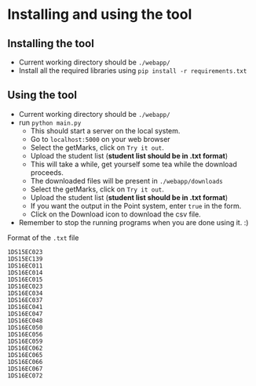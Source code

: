 # Installing and using the tool

## Installing the tool
* Current working directory should be `./webapp/`
* Install all the required libraries using `pip install -r requirements.txt`

## Using the tool
* Current working directory should be `./webapp/`
* run `python main.py`
  - This should start a server on the local system.
  - Go to `localhost:5000` on your web browser  
  - Select the getMarks, click on `Try it out`.
  - Upload the student list (**student list should be in .txt format**)
  - This will take a while, get yourself some tea while the download proceeds.
  - The downloaded files will be present in `./webapp/downloads`
  - Select the getMarks, click on `Try it out`.  
  - Upload the student list (**student list should be in .txt format**)  
  - If you want the output in the Point system, enter `true` in the form.
  - Click on the Download icon to download the csv file.
* Remember to stop the running programs when you are done using it. :)


Format of the `.txt` file
```
1DS15EC023
1DS15EC139
1DS16EC011
1DS16EC014
1DS16EC015
1DS16EC023
1DS16EC034
1DS16EC037
1DS16EC041
1DS16EC047
1DS16EC048
1DS16EC050
1DS16EC056
1DS16EC059
1DS16EC062
1DS16EC065
1DS16EC066
1DS16EC067
1DS16EC072
```
